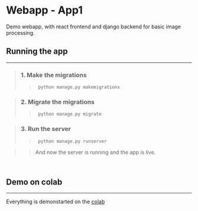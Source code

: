 # Webapp - App1
Demo webapp, with react frontend and django backend for basic image processing.

## Running the app
<hr/>

> ### 1. Make the migrations
>> ``` python manage.py makemigrations``` 

> ### 2. Migrate the migrations
>> ``` python manage.py migrate``` 

> ### 3. Run the server
>>  ``` python manage.py runserver``` 

>> And now the server is running and the app is live.

<br>

## Demo on colab
<hr/>

Everything is demonstarted on the [colab](https://colab.research.google.com/drive/1-GMn6geUGnJWOo-YfQbkTZFZhpZBDgMB?authuser=1#scrollTo=D8PEh_ynmY-6)

